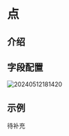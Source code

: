 # 点

## 介绍

## 字段配置

![20240512181420](https://static-docs.nocobase.com/20240512181420.png)

## 示例

待补充
